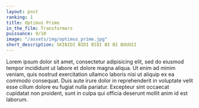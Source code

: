 ```yaml
---
layout: post
ranking: 1
title: Optimus Prime
in_the_film: Transformers
puissance: 9/10
image: "/assets/img/optimus_prime.jpg"
short_description: SKIBIDI BIDI BIDI BI BI BUUUII
---
```


Lorem ipsum dolor sit amet, consectetur adipisicing elit, sed do eiusmod tempor incididunt ut labore et dolore magna aliqua. Ut enim ad minim veniam, quis nostrud exercitation ullamco laboris nisi ut aliquip ex ea commodo consequat. Duis aute irure dolor in reprehenderit in voluptate velit esse cillum dolore eu fugiat nulla pariatur. Excepteur sint occaecat cupidatat non proident, sunt in culpa qui officia deserunt mollit anim id est laborum.
